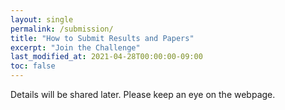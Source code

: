```yaml
---
layout: single
permalink: /submission/
title: "How to Submit Results and Papers"
excerpt: "Join the Challenge"
last_modified_at: 2021-04-28T00:00:00-09:00
toc: false
---
```


<!-- Participants are required to submit a csv file with three columns:
user_id; timestamp; activity_id

Each row represents a sample collected in a specific timestamp. -->

Details will be shared later. Please keep an eye on the webpage.

<!--## Submission Link
- __Submission of results:__ June 15, 2021

Please submit from [here](https://forms.gle/jsfd5ULZ7ruKsqfN7) -->


